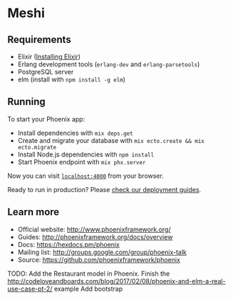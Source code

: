 # Meshi

## Requirements

  * Elixir ([Installing Elixir](http://elixir-lang.github.io/install.html))
  * Erlang development tools (`erlang-dev` and `erlang-parsetools`)
  * PostgreSQL server
  * elm (install with `npm install -g elm`)

## Running

To start your Phoenix app:

  * Install dependencies with `mix deps.get`
  * Create and migrate your database with `mix ecto.create && mix ecto.migrate`
  * Install Node.js dependencies with `npm install`
  * Start Phoenix endpoint with `mix phx.server`

Now you can visit [`localhost:4000`](http://localhost:4000) from your browser.

Ready to run in production? Please [check our deployment guides](http://www.phoenixframework.org/docs/deployment).

## Learn more

  * Official website: http://www.phoenixframework.org/
  * Guides: http://phoenixframework.org/docs/overview
  * Docs: https://hexdocs.pm/phoenix
  * Mailing list: http://groups.google.com/group/phoenix-talk
  * Source: https://github.com/phoenixframework/phoenix

TODO:
 Add the Restaurant model in Phoenix.
 Finish the http://codeloveandboards.com/blog/2017/02/08/phoenix-and-elm-a-real-use-case-pt-2/ example
 Add bootstrap

